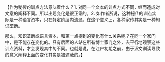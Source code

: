 【作为秘传的训点方法意味着什么？1. 对同一个文本的训点方式不同，继而造成对文意的阐释不同。所以出现变化是很正常的。2. 如作者所说，这种秘传的训点实际是一种语言资本，只在特定阶层内流通。在这个意义上，各种家传其实是一种知识垄断。

那么，知识垄断或语言资本，和第一点提到的变化有什么关系呢？在同一个家门中，是不能存在变化的。只有后面的人站在所有博士家门之外，去平行地观察这些训点资料，才会发现其中的不同。也就是说，在江户初期之前，由于汉文训读导致的意义阐释上面的变化其实是被遮蔽的。】